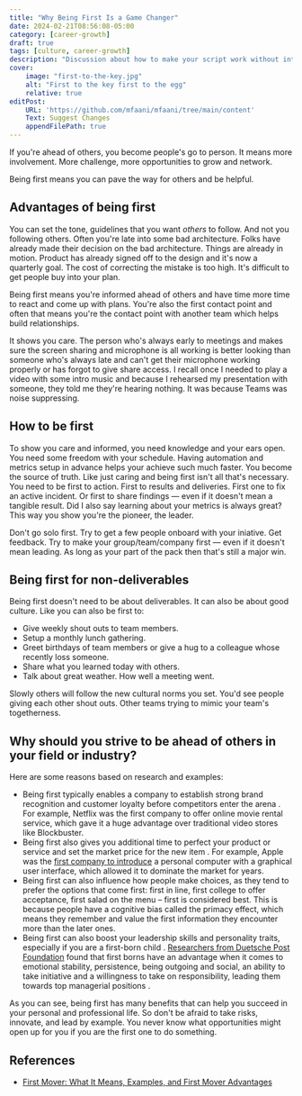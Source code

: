 ```yaml
---
title: "Why Being First Is a Game Changer"
date: 2024-02-21T08:56:08-05:00
category: [career-growth]
draft: true
tags: [culture, career-growth]
description: "Discussion about how to make your script work without interruption or manual intervention"
cover:
    image: "first-to-the-key.jpg"
    alt: "First to the key first to the egg"
    relative: true
editPost:
    URL: 'https://github.com/mfaani/mfaani/tree/main/content'
    Text: Suggest Changes
    appendFilePath: true
---
```


If you're ahead of others, you become people's go to person. It means more involvement. More challenge, more opportunities to grow and network. 

Being first means you can pave the way for others and be helpful. 

## Advantages of being first

You can set the tone, guidelines that you want _others_ to follow. And not you following others. Often you're late into some bad architecture. Folks have already made their decision on the bad architecture. Things are already in motion. Product has already signed off to the design and it's now a quarterly goal. The cost of correcting the mistake is too high. It's difficult to get people buy into your plan. 

Being first means you're informed ahead of others and have time more time to react and come up with plans. You're also the first contact point and often that means you're the contact point with another team which helps build relationships. 

It shows you care. The person who's always early to meetings and makes sure the screen sharing and microphone is all working is better looking than someone who's always late and can't get their microphone working properly or has forgot to give share access. I recall once I needed to play a video with some intro music and because I rehearsed my presentation with someone, they told me they're hearing nothing. It was because Teams was noise suppressing.

## How to be first

To show you care and informed, you need knowledge and your ears open. You need some freedom with your schedule. Having automation and metrics setup in advance helps your achieve such much faster. You become the source of truth. Like just caring and being first isn't all that's necessary. You need to be first to action. First to results and deliveries. First one to fix an active incident. Or first to share findings — even if it doesn't mean a tangible result. Did I also say learning about your metrics is always great? This way you show you're the pioneer, the leader.

Don't go solo first. Try to get a few people onboard with your iniative. Get feedback. Try to make your group/team/company first — even if it doesn't mean leading. As long as your part of the pack then that's still a major win.

## Being first for non-deliverables

Being first doesn't need to be about deliverables. It can also be about good culture. Like you can also be first to:
- Give weekly shout outs to team members.
- Setup a monthly lunch gathering. 
- Greet birthdays of team members or give a hug to a colleague whose recently loss someone. 
- Share what you learned today with others. 
- Talk about great weather. How well a meeting went.

Slowly others will follow the new cultural norms you set. You'd see people giving each other shout outs. Other teams trying to mimic your team's togetherness.

## Why should you strive to be ahead of others in your field or industry? 

Here are some reasons based on research and examples:

- Being first typically enables a company to establish strong brand recognition and customer loyalty before competitors enter the arena . For example, Netflix was the first company to offer online movie rental service, which gave it a huge advantage over traditional video stores like Blockbuster.
- Being first also gives you additional time to perfect your product or service and set the market price for the new item . For example, Apple was the [first company to introduce](https://www.computerhistory.org/timeline/1983/) a personal computer with a graphical user interface, which allowed it to dominate the market for years.
- Being first can also influence how people make choices, as they tend to prefer the options that come first: first in line, first college to offer acceptance, first salad on the menu – first is considered best. This is because people have a cognitive bias called the primacy effect, which means they remember and value the first information they encounter more than the later ones.
- Being first can also boost your leadership skills and personality traits, especially if you are a first-born child . [Researchers from Duetsche Post Foundation](https://docs.iza.org/dp10560.pdf) found that first borns have an advantage when it comes to emotional stability, persistence, being outgoing and social, an ability to take initiative and a willingness to take on responsibility, leading them towards top managerial positions .

As you can see, being first has many benefits that can help you succeed in your personal and professional life. So don't be afraid to take risks, innovate, and lead by example. You never know what opportunities might open up for you if you are the first one to do something.

## References
- [First Mover: What It Means, Examples, and First Mover Advantages](https://www.investopedia.com/terms/f/firstmover.asp)